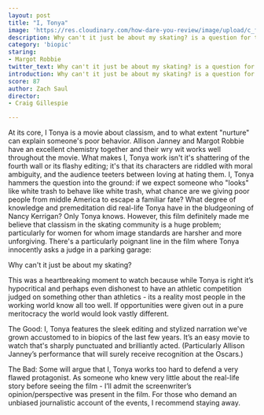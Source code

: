 ```yaml
---
layout: post
title: "I, Tonya"
image: 'https://res.cloudinary.com/how-dare-you-review/image/upload/c_fill,h_399,w_760/v1528782893/530126-neon.jpg'
description: Why can't it just be about my skating? is a question for the ages. 
category: 'biopic'
staring: 
- Margot Robbie
twitter_text: Why can't it just be about my skating? is a question for the ages. 
introduction: Why can't it just be about my skating? is a question for the ages.
score: 87
author: Zach Saul 
director: 
- Craig Gillespie

---
```

At its core, I Tonya is a movie about classism, and to what extent "nurture" can explain someone's poor behavior. Allison Janney and Margot Robbie have an excellent chemistry together and their wry wit works well throughout the movie. What makes I, Tonya work isn't it's shattering of the fourth wall or its flashy editing; it's that its characters are riddled with moral ambiguity, and the audience teeters between loving at hating them. 
I, Tonya hammers the question into the ground: if we expect someone who "looks" like white trash to behave like white trash, what chance are we giving poor people from middle America to escape a familiar fate? What degree of knowledge and premeditation did real-life Tonya have in the bludgeoning of Nancy Kerrigan? Only Tonya knows. However, this film definitely made me believe that classism in the skating community is a huge problem; particularly for women for whom image standards are harsher and more unforgiving. There's a particularly poignant line in the film where Tonya innocently asks a judge in a parking garage: 

Why can't it just be about my skating? 

This was a heartbreaking moment to watch because while Tonya is right it’s hypocritical and perhaps even dishonest to have an athletic competition judged on something other than athletics - its a reality most people in the working world know all too well. If opportunities were given out in a pure meritocracy the world would look vastly different. 

The Good: I, Tonya features the sleek editing and stylized narration we've grown accustomed to in biopics of the last few years. It’s an easy movie to watch that's sharply punctuated and brilliantly acted. (Particularly Allison Janney’s performance that will surely receive recognition at the Oscars.) 

The Bad: Some will argue that I, Tonya works too hard to defend a very flawed protagonist. As someone who knew very little about the real-life story before seeing the film - I’ll admit the screenwriter’s opinion/perspective was present in the film. For those who demand an unbiased journalistic account of the events, I recommend staying away. 
